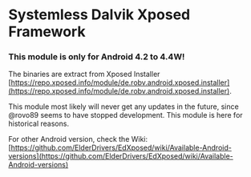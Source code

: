 # Systemless Dalvik Xposed Framework

### This module is only for Android 4.2 to 4.4W!

The binaries are extract from Xposed Installer [https://repo.xposed.info/module/de.robv.android.xposed.installer](https://repo.xposed.info/module/de.robv.android.xposed.installer).

This module most likely will never get any updates in the future, since @rovo89 seems to have stopped development. This module is here for historical reasons.

For other Android version, check the Wiki: [https://github.com/ElderDrivers/EdXposed/wiki/Available-Android-versions](https://github.com/ElderDrivers/EdXposed/wiki/Available-Android-versions)
